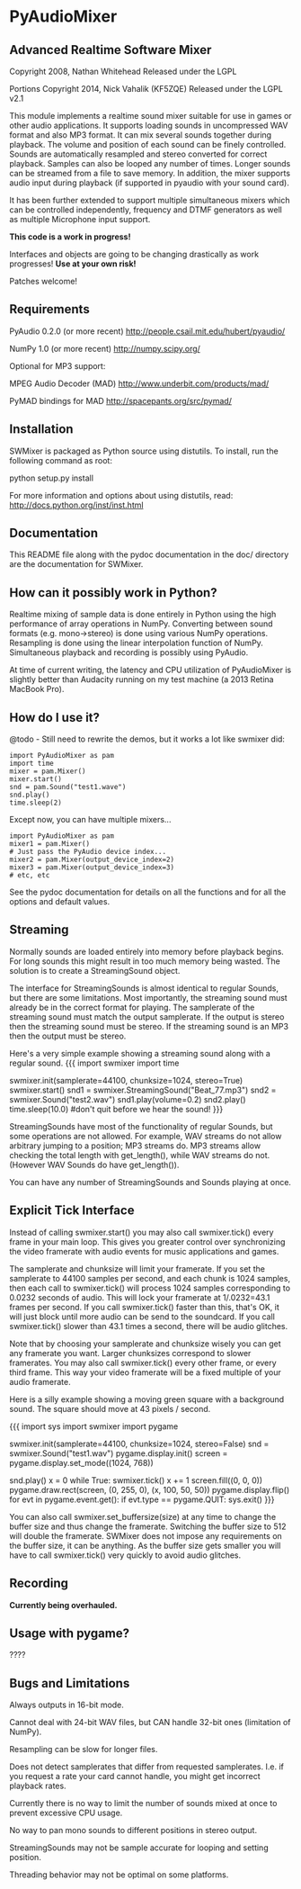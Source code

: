 PyAudioMixer
============

Advanced Realtime Software Mixer
--------------------------------

Copyright 2008, Nathan Whitehead 
Released under the LGPL

Portions Copyright 2014, Nick Vahalik (KF5ZQE)
Released under the LGPL v2.1


This module implements a realtime sound mixer suitable for use in
games or other audio applications.  It supports loading sounds in
uncompressed WAV format and also MP3 format.  It can mix several
sounds together during playback.  The volume and position of each
sound can be finely controlled.  Sounds are automatically resampled
and stereo converted for correct playback.  Samples can also be looped
any number of times.  Longer sounds can be streamed from a file to
save memory.  In addition, the mixer supports audio input during
playback (if supported in pyaudio with your sound card).

It has been further extended to support multiple simultaneous mixers
which can be controlled independently, frequency and DTMF generators
as well as multiple Microphone input support.

**This code is a work in progress!**

Interfaces and objects are going to be changing drastically as work 
progresses! **Use at your own risk!**

Patches welcome!

Requirements
------------

PyAudio 0.2.0 (or more recent)
http://people.csail.mit.edu/hubert/pyaudio/

NumPy 1.0 (or more recent)
http://numpy.scipy.org/


Optional for MP3 support:

MPEG Audio Decoder (MAD)
http://www.underbit.com/products/mad/

PyMAD bindings for MAD
http://spacepants.org/src/pymad/



Installation
------------

SWMixer is packaged as Python source using distutils.  To install,
run the following command as root:

python setup.py install

For more information and options about using distutils, read:
http://docs.python.org/inst/inst.html


Documentation
-------------

This README file along with the pydoc documentation in the doc/
directory are the documentation for SWMixer.


How can it possibly work in Python?
-----------------------------------

Realtime mixing of sample data is done entirely in Python using the
high performance of array operations in NumPy.  Converting between
sound formats (e.g. mono->stereo) is done using various NumPy
operations.  Resampling is done using the linear interpolation
function of NumPy.  Simultaneous playback and recording is possibly
using PyAudio.

At time of current writing, the latency and CPU utilization of 
PyAudioMixer is slightly better than Audacity running on my test
machine (a 2013 Retina MacBook Pro).


How do I use it?
----------------

@todo - Still need to rewrite the demos, but it works a lot like
swmixer did:

    import PyAudioMixer as pam
    import time
    mixer = pam.Mixer()
    mixer.start()
    snd = pam.Sound("test1.wave")
    snd.play()
    time.sleep(2)
    
Except now, you can have multiple mixers...

    import PyAudioMixer as pam
    mixer1 = pam.Mixer()
    # Just pass the PyAudio device index...
    mixer2 = pam.Mixer(output_device_index=2)
    mixer3 = pam.Mixer(output_device_index=3)
    # etc, etc

See the pydoc documentation for details on all the functions and
for all the options and default values.


Streaming
---------

Normally sounds are loaded entirely into memory before playback
begins.  For long sounds this might result in too much memory being
wasted.  The solution is to create a StreamingSound object.

The interface for StreamingSounds is almost identical to regular
Sounds, but there are some limitations.  Most importantly, the
streaming sound must already be in the correct format for playing.
The samplerate of the streaming sound must match the output
samplerate.  If the output is stereo then the streaming sound must be
stereo.  If the streaming sound is an MP3 then the output must be
stereo.

Here's a very simple example showing a streaming sound along with a
regular sound.
{{{
import swmixer
import time

swmixer.init(samplerate=44100, chunksize=1024, stereo=True)
swmixer.start()
snd1 = swmixer.StreamingSound("Beat_77.mp3")
snd2 = swmixer.Sound("test2.wav")
snd1.play(volume=0.2)
snd2.play()
time.sleep(10.0) #don't quit before we hear the sound!
}}}

StreamingSounds have most of the functionality of regular Sounds, but
some operations are not allowed.  For example, WAV streams do not
allow arbitrary jumping to a position; MP3 streams do.  MP3 streams
allow checking the total length with get_length(), while WAV streams
do not.  (However WAV Sounds do have get_length()).

You can have any number of StreamingSounds and Sounds playing at once.


Explicit Tick Interface
-----------------------

Instead of calling swmixer.start() you may also call swmixer.tick() every
frame in your main loop.  This gives you greater control over synchronizing
the video framerate with audio events for music applications and games.

The samplerate and chunksize will limit your framerate.  If you set
the samplerate to 44100 samples per second, and each chunk is 1024
samples, then each call to swmixer.tick() will process 1024 samples
corresponding to 0.0232 seconds of audio.  This will lock your
framerate at 1/.0232=43.1 frames per second.  If you call
swmixer.tick() faster than this, that's OK, it will just block until
more audio can be send to the soundcard.  If you call swmixer.tick()
slower than 43.1 times a second, there will be audio glitches.

Note that by choosing your samplerate and chunksize wisely you can get
any framerate you want.  Larger chunksizes correspond to slower
framerates.  You may also call swmixer.tick() every other frame, or
every third frame.  This way your video framerate will be a fixed
multiple of your audio framerate.

Here is a silly example showing a moving green square with a
background sound.  The square should move at 43 pixels / second.

{{{
import sys
import swmixer
import pygame

swmixer.init(samplerate=44100, chunksize=1024, stereo=False)
snd = swmixer.Sound("test1.wav")
pygame.display.init()
screen = pygame.display.set_mode((1024, 768))

snd.play()
x = 0
while True:
      swmixer.tick()
      x += 1
      screen.fill((0, 0, 0))
      pygame.draw.rect(screen, (0, 255, 0), (x, 100, 50, 50))
      pygame.display.flip()
      for evt in pygame.event.get():
          if evt.type == pygame.QUIT: sys.exit()
}}}

You can also call swmixer.set_buffersize(size) at any time to change
the buffer size and thus change the framerate.  Switching the buffer
size to 512 will double the framerate.  SWMixer does not impose any
requirements on the buffer size, it can be anything.  As the buffer
size gets smaller you will have to call swmixer.tick() very quickly
to avoid audio glitches.


Recording
---------

**Currently being overhauled.**


Usage with pygame?
------------------

????


Bugs and Limitations
--------------------

Always outputs in 16-bit mode.

Cannot deal with 24-bit WAV files, but CAN handle 32-bit ones
(limitation of NumPy).

Resampling can be slow for longer files.

Does not detect samplerates that differ from requested samplerates.
I.e.  if you request a rate your card cannot handle, you might get
incorrect playback rates.

Currently there is no way to limit the number of sounds mixed at once
to prevent excessive CPU usage.

No way to pan mono sounds to different positions in stereo output.

StreamingSounds may not be sample accurate for looping and setting
position.

Threading behavior may not be optimal on some platforms.

